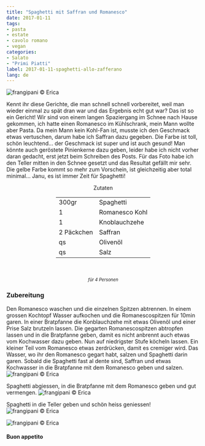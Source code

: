 ```yaml
---
title: "Spaghetti mit Saffran und Romanesco"
date: 2017-01-11
tags:
- pasta
- estate
- cavolo romano
- vegan
categories:
- Salato
- "Primi Piatti"
label: 2017-01-11-spaghetti-allo-zafferano
lang: de
---
```

![](../2017-01-11-spaghetti-allo-zafferano-con-romanesco/header.jpg "frangipani © Erica")

Kennt ihr diese Gerichte, die man schnell schnell vorbereitet, weil man wieder einmal zu spät dran war und das Ergebnis echt gut war? Das ist so ein Gericht! Wir sind von einem langen Spaziergang im Schnee nach Hause gekommen, ich hatte einen Romanesco im Kühlschrank, mein Mann wollte aber Pasta. Da mein Mann kein Kohl-Fan ist, musste ich den Geschmack etwas vertuschen, darum habe ich Saffran dazu gegeben. Die Farbe ist toll, schön leuchtend... der Geschmack ist super und ist auch gesund! Man könnte auch geröstete Pinienkerne dazu geben, leider habe ich nicht vorher daran gedacht, erst jetzt beim Schreiben des Posts. Für das Foto habe ich den Teller mitten in den Schnee gesetzt und das Resultat gefällt mir sehr. Die gelbe Farbe kommt so mehr zum Vorschein, ist gleichzeitig aber total minimal... Janu, es ist immer Zeit für Spaghetti!

<div id="wrapper" style="text-align: center">
  <div id="yourdiv" style="display: inline-block;">
    <div class="ingredients">
      <div class="ingredients-title">Zutaten</div>
      <table>
        <tbody>
          <tr>
            <td>300gr</td>
            <td>Spaghetti</td>
          </tr>
          <tr>
            <td>1</td>
            <td>Romanesco Kohl</td>
          </tr>
          <tr>
            <td>1</td>
            <td>Knoblauchzehe</td>
          </tr>
          <tr>
            <td>2 Päckchen</td>
            <td>Saffran</td>
          </tr>
          <tr>
            <td>qs</td>
            <td>Olivenöl</td>
          </tr>
          <tr>
            <td>qs</td>
            <td>Salz</td>
          </tr>
        </tbody>
      </table>
      <br></br>
      <i class="pull-right" style="font-size: 80%;">für 4 Personen</i>
    </div>
  </div>
</div>


<h3>
  <font color="grey">
    <i class="fa-solid fa-gears"></i>
  </font> Zubereitung
</h3>

Den Romanesco waschen und die einzelnen Spitzen abtrennen. In einem grossen Kochtopf Wasser aufkochen und die Romanescospitzen für 10min garen. In einer Bratpfanne die Konblauchzehe mit etwas Olivenöl und einer Prise Salz brutzeln lassen. Die gegarten Romanescospitzen abtropfen lassen und in die Bratpfanne geben, damit es nicht anbrennt auch etwas vom Kochwasser dazu geben. Nun auf niedrigster Stufe köcheln lassen. Ein kleiner Teil vom Romanesco etwas zerdrücken, damit es cremiger wird. Das Wasser, wo ihr den Romanesco gegart habt, salzen und Spaghetti darin garen. Sobald die Spaghetti fast al dente sind, Saffran und etwas Kochwasser in die Bratpfanne mit dem Romanesco geben und salzen.
![](../2017-01-11-spaghetti-allo-zafferano-con-romanesco/sughetto.jpg "frangipani © Erica")

Spaghetti abgiessen, in die Bratpfanne mit dem Romanesco geben und gut vermengen.
![](../2017-01-11-spaghetti-allo-zafferano-con-romanesco/mantecare.jpg "frangipani © Erica")

Spaghetti in die Teller geben und schön heiss geniessen!
![](../2017-01-11-spaghetti-allo-zafferano-con-romanesco/risultato1.jpg "frangipani © Erica")

![](../2017-01-11-spaghetti-allo-zafferano-con-romanesco/risultato2.jpg "frangipani © Erica")


<h4>Buon appetito
  <font color="red">
    <i class="fa-regular fa-face-smile"></i>
  </font>
</h4>
